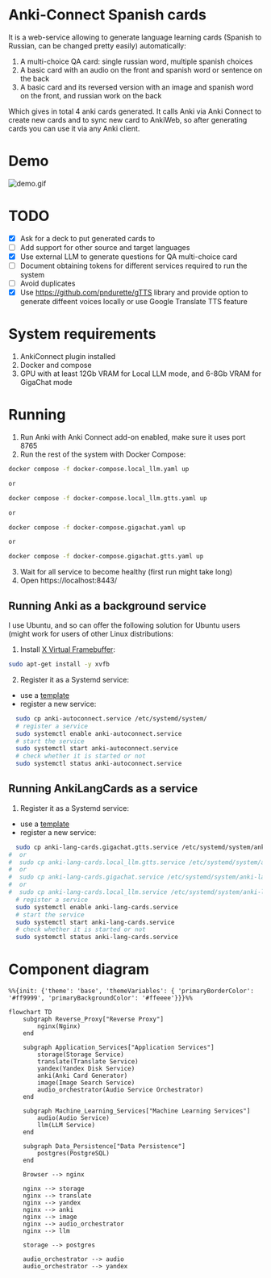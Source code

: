 # Anki-Connect Spanish cards

It is a web-service allowing to generate language learning cards (Spanish to Russian, can be changed pretty easily) automatically:
1. A multi-choice QA card: single russian word, multiple spanish choices
2. A basic card with an audio on the front and spanish word or sentence on the back
3. A basic card and its reversed version with an image and spanish word on the front, and russian work on the back

Which gives in total 4 anki cards generated.
It calls Anki via Anki Connect to create new cards and to sync new card to AnkiWeb,
so after generating cards you can use it via any Anki client.

# Demo
![demo.gif](demo.gif)

# TODO

- [x] Ask for a deck to put generated cards to
- [ ] Add support for other source and target languages
- [x] Use external LLM to generate questions for QA multi-choice card
- [ ] Document obtaining tokens for different services required to run the system
- [ ] Avoid duplicates
- [x] Use https://github.com/pndurette/gTTS library and provide option to generate diffeent voices locally or use Google Translate TTS feature

# System requirements

1. AnkiConnect plugin installed
2. Docker and compose
3. GPU with at least 12Gb VRAM for Local LLM mode, and 6-8Gb VRAM for GigaChat mode

# Running

1. Run Anki with Anki Connect add-on enabled, make sure it uses port 8765
2. Run the rest of the system with Docker Compose:
```bash 
docker compose -f docker-compose.local_llm.yaml up

or

docker compose -f docker-compose.local_llm.gtts.yaml up

or

docker compose -f docker-compose.gigachat.yaml up

or

docker compose -f docker-compose.gigachat.gtts.yaml up
```
3. Wait for all service to become healthy (first run might take long)
4. Open https://localhost:8443/

## Running Anki as a background service

I use Ubuntu, and so can offer the following solution for Ubuntu users (might work for users of other Linux distributions:

1. Install [X Virtual Framebuffer](https://en.wikipedia.org/wiki/Xvfb):
```bash
sudo apt-get install -y xvfb
```
2. Register it as a Systemd service:
- use a [template](./anki-autoconnect.service)
- register a new service: 
```bash
  sudo cp anki-autoconnect.service /etc/systemd/system/
  # register a service
  sudo systemctl enable anki-autoconnect.service
  # start the service
  sudo systemctl start anki-autoconnect.service
  # check whether it is started or not
  sudo systemctl status anki-autoconnect.service
```

## Running AnkiLangCards as a service

1. Register it as a Systemd service:
- use a [template](./anki-lang-cards.service)
- register a new service: 
```bash
  sudo cp anki-lang-cards.gigachat.gtts.service /etc/systemd/system/anki-lang-cards.service
#  or
#  sudo cp anki-lang-cards.local_llm.gtts.service /etc/systemd/system/anki-lang-cards.service
#  or
#  sudo cp anki-lang-cards.gigachat.service /etc/systemd/system/anki-lang-cards.service
#  or
#  sudo cp anki-lang-cards.local_llm.service /etc/systemd/system/anki-lang-cards.service
  # register a service
  sudo systemctl enable anki-lang-cards.service
  # start the service
  sudo systemctl start anki-lang-cards.service
  # check whether it is started or not
  sudo systemctl status anki-lang-cards.service
```

# Component diagram

```mermaid
%%{init: {'theme': 'base', 'themeVariables': { 'primaryBorderColor': '#ff9999', 'primaryBackgroundColor': '#ffeeee'}}}%%

flowchart TD
    subgraph Reverse_Proxy["Reverse Proxy"]
        nginx(Nginx)
    end

    subgraph Application_Services["Application Services"]
        storage(Storage Service)
        translate(Translate Service)
        yandex(Yandex Disk Service)
        anki(Anki Card Generator)
        image(Image Search Service)
        audio_orchestrator(Audio Service Orchestrator)
    end

    subgraph Machine_Learning_Services["Machine Learning Services"]
        audio(Audio Service)
        llm(LLM Service)
    end

    subgraph Data_Persistence["Data Persistence"]
        postgres(PostgreSQL)
    end

    Browser --> nginx

    nginx --> storage
    nginx --> translate
    nginx --> yandex
    nginx --> anki
    nginx --> image
    nginx --> audio_orchestrator
    nginx --> llm

    storage --> postgres

    audio_orchestrator --> audio
    audio_orchestrator --> yandex
```
